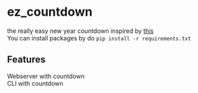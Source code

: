 # ez_countdown
the really easy new year countdown inspired by [this](https://github.com/yogeshwaran01/new-year-countdown-python.git)  
You can install packages by do `pip install -r requirements.txt`  
## Features
Webserver with countdown  
CLI with countdown
